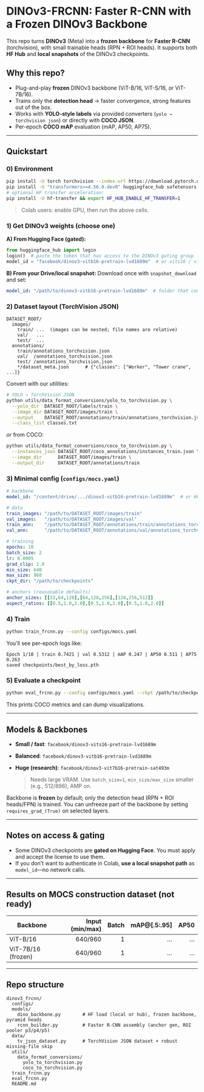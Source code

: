 # DINOv3-FRCNN: Faster R-CNN with a Frozen DINOv3 Backbone

This repo turns **DINOv3** (Meta) into a **frozen backbone** for **Faster R-CNN** (torchvision), with small trainable heads (RPN + ROI heads). It supports both **HF Hub** and **local snapshots** of the DINOv3 checkpoints.

## Why this repo?

* Plug-and-play **frozen** DINOv3 backbone (ViT-B/16, ViT-S/16, or ViT-7B/16).
* Trains only the **detection head** → faster convergence, strong features out of the box.
* Works with **YOLO-style labels** via provided converters (`yolo → torchvision json`) or directly with **COCO JSON**.
* Per-epoch **COCO mAP** evaluation (mAP, AP50, AP75).

---

## Quickstart

### 0) Environment

```bash
pip install -U torch torchvision --index-url https://download.pytorch.org/whl/cu121
pip install -U "transformers>=4.56.0.dev0" huggingface_hub safetensors accelerate pycocotools
# optional HF transfer acceleration:
pip install -U hf-transfer && export HF_HUB_ENABLE_HF_TRANSFER=1
```

> Colab users: enable GPU, then run the above cells.

### 1) Get DINOv3 weights (choose one)

**A) From Hugging Face (gated):**

```python
from huggingface_hub import login
login()  # paste the token that has access to the DINOv3 gating group
model_id = "facebook/dinov3-vitb16-pretrain-lvd1689m"  # or vits16 / vit7b16
```

**B) From your Drive/local snapshot:**
Download once with `snapshot_download` and set:

```yaml
model_id: "/path/to/dinov3-vitb16-pretrain-lvd1689m"  # folder that contains config.json, preprocessor_config.json, model-*.safetensors
```

### 2) Dataset layout (TorchVision JSON)

```
DATASET_ROOT/
  images/
    train/ ...  (images can be nested; file names are relative)
    val/   ...
    test/  ...
  annotations/
    train/annotations_torchvision.json
    val/  /annotations_torchvision.json
    test/ /annotations_torchvision.json
    */dataset_meta.json      # {"classes": ["Worker", "Tower crane", ...]}
```

Convert with our utilities:

```bash
# YOLO → TorchVision JSON
python utils/data_format_conversions/yolo_to_torchvision.py \
  --yolo_dir  DATASET_ROOT/labels/train \
  --image_dir DATASET_ROOT/images/train \
  --output    DATASET_ROOT/annotations/train/annotations_torchvision.json \
  --class_list classes.txt
```

*or* from COCO:

```bash
python utils/data_format_conversions/coco_to_torchvision.py \
  --instances_json DATASET_ROOT/coco_annotations/instances_train.json \
  --image_dir      DATASET_ROOT/images/train \
  --output_dir     DATASET_ROOT/annotations/train
```

### 3) Minimal config (`configs/mocs.yaml`)

```yaml
# backbone
model_id: "/content/drive/.../dinov3-vitb16-pretrain-lvd1689m"  # or HF repo id

# data
train_images: "/path/to/DATASET_ROOT/images/train"
val_images:   "/path/to/DATASET_ROOT/images/val"
train_ann:    "/path/to/DATASET_ROOT/annotations/train/annotations_torchvision.json"
val_ann:      "/path/to/DATASET_ROOT/annotations/val/annotations_torchvision.json"

# training
epochs: 10
batch_size: 2
lr: 0.0005
grad_clip: 1.0
min_size: 640
max_size: 960
ckpt_dir: "/path/to/checkpoints"

# anchors (reasonable defaults)
anchor_sizes: [[32,64,128],[64,128,256],[128,256,512]]
aspect_ratios: [[0.5,1.0,2.0],[0.5,1.0,2.0],[0.5,1.0,2.0]]
```

### 4) Train

```bash
python train_frcnn.py --config configs/mocs.yaml
```

You’ll see per-epoch logs like:

```
Epoch 1/10 | train 0.7421 | val 0.5312 | mAP 0.247 | AP50 0.511 | AP75 0.263
saved checkpoints/best_by_loss.pth
```

### 5) Evaluate a checkpoint

```bash
python eval_frcnn.py --config configs/mocs.yaml --ckpt /path/to/checkpoints/best_by_map.pth
```

This prints COCO metrics and can dump visualizations.

---

## Models & Backbones

* **Small / fast**: `facebook/dinov3-vits16-pretrain-lvd1689m`
* **Balanced**: `facebook/dinov3-vitb16-pretrain-lvd1689m`
* **Huge (research)**: `facebook/dinov3-vit7b16-pretrain-sat493m`

  > Needs large VRAM. Use `batch_size=1`, `min_size/max_size` smaller (e.g., 512/896), AMP on.

Backbone is **frozen** by default; only the detection head (RPN + ROI heads/FPN) is trained. You can unfreeze part of the backbone by setting `requires_grad_(True)` on selected layers.

---

## Notes on access & gating

* Some DINOv3 checkpoints are **gated on Hugging Face**. You must apply and accept the license to use them.
* If you don’t want to authenticate in Colab, **use a local snapshot path** as `model_id`—no network calls.

---

## Results on MOCS construction dataset (not ready)

| Backbone           | Input (min/max) | Batch | mAP@\[.5:.95] | AP50 |
| ------------------ | --------------: | ----: | ------------: | ---: |
| ViT-B/16           |         640/960 |     1 |             … |    … |
| ViT-7B/16 (frozen) |         640/960 |     1 |             … |    … |

---

## Repo structure

```
dinov3_frcnn/
  configs/
  models/
    dino_backbone.py        # HF load (local or hub), frozen backbone, pyramid heads
    rcnn_builder.py         # Faster R-CNN assembly (anchor gen, ROI pooler p3/p4/p5)
  data/
    tv_json_dataset.py      # TorchVision JSON dataset + robust missing-file skip
  utils/
    data_format_conversions/
      yolo_to_torchvision.py
      coco_to_torchvision.py
  train_frcnn.py
  eval_frcnn.py
  README.md
```
